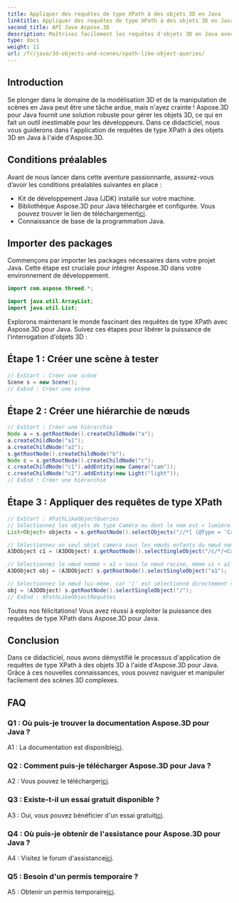 ```yaml
---
title: Appliquer des requêtes de type XPath à des objets 3D en Java
linktitle: Appliquer des requêtes de type XPath à des objets 3D en Java
second_title: API Java Aspose.3D
description: Maîtrisez facilement les requêtes d'objets 3D en Java avec Aspose.3D. Appliquez des requêtes de type XPath, manipulez des scènes et améliorez votre développement 3D.
type: docs
weight: 11
url: /fr/java/3d-objects-and-scenes/xpath-like-object-queries/
---
```

## Introduction

Se plonger dans le domaine de la modélisation 3D et de la manipulation de scènes en Java peut être une tâche ardue, mais n'ayez crainte ! Aspose.3D pour Java fournit une solution robuste pour gérer les objets 3D, ce qui en fait un outil inestimable pour les développeurs. Dans ce didacticiel, nous vous guiderons dans l'application de requêtes de type XPath à des objets 3D en Java à l'aide d'Aspose.3D.

## Conditions préalables

Avant de nous lancer dans cette aventure passionnante, assurez-vous d’avoir les conditions préalables suivantes en place :

- Kit de développement Java (JDK) installé sur votre machine.
-  Bibliothèque Aspose.3D pour Java téléchargée et configurée. Vous pouvez trouver le lien de téléchargement[ici](https://releases.aspose.com/3d/java/).
- Connaissance de base de la programmation Java.

## Importer des packages

Commençons par importer les packages nécessaires dans votre projet Java. Cette étape est cruciale pour intégrer Aspose.3D dans votre environnement de développement.

```java
import com.aspose.threed.*;

import java.util.ArrayList;
import java.util.List;
```

Explorons maintenant le monde fascinant des requêtes de type XPath avec Aspose.3D pour Java. Suivez ces étapes pour libérer la puissance de l'interrogation d'objets 3D :

## Étape 1 : Créer une scène à tester

```java
// ExStart : Créer une scène
Scene s = new Scene();
// ExEnd : Créer une scène
```

## Étape 2 : Créer une hiérarchie de nœuds

```java
// ExStart : Créer une hiérarchie
Node a = s.getRootNode().createChildNode("a");
a.createChildNode("a1");
a.createChildNode("a2");
s.getRootNode().createChildNode("b");
Node c = s.getRootNode().createChildNode("c");
c.createChildNode("c1").addEntity(new Camera("cam"));
c.createChildNode("c2").addEntity(new Light("light"));
// ExEnd : Créer une hiérarchie
```

## Étape 3 : Appliquer des requêtes de type XPath

```java
// ExStart : XPathLikeObjectQueries
// Sélectionnez les objets de type Caméra ou dont le nom est « lumière », quel que soit leur emplacement.
List<Object> objects = s.getRootNode().selectObjects("//*[ (@Type = 'Camera') ou (@Name = 'light')]");

// Sélectionnez un seul objet caméra sous les nœuds enfants du nœud nommé « c » sous le nœud racine.
A3DObject c1 = (A3DObject) s.getRootNode().selectSingleObject("/c/*/<Camera>");

// Sélectionnez le nœud nommé « a1 » sous le nœud racine, même si « a1 » n'est pas un nœud directement enfant
A3DObject obj = (A3DObject) s.getRootNode().selectSingleObject("a1");

// Sélectionnez le nœud lui-même, car '/' est sélectionné directement sur le nœud racine
obj = (A3DObject) s.getRootNode().selectSingleObject("/");
// ExEnd : XPathLikeObjectRequêtes
```

Toutes nos félicitations! Vous avez réussi à exploiter la puissance des requêtes de type XPath dans Aspose.3D pour Java.

## Conclusion

Dans ce didacticiel, nous avons démystifié le processus d'application de requêtes de type XPath à des objets 3D à l'aide d'Aspose.3D pour Java. Grâce à ces nouvelles connaissances, vous pouvez naviguer et manipuler facilement des scènes 3D complexes.

## FAQ

### Q1 : Où puis-je trouver la documentation Aspose.3D pour Java ?

 A1 : La documentation est disponible[ici](https://reference.aspose.com/3d/java/).

### Q2 : Comment puis-je télécharger Aspose.3D pour Java ?

 A2 : Vous pouvez le télécharger[ici](https://releases.aspose.com/3d/java/).

### Q3 : Existe-t-il un essai gratuit disponible ?

 A3 : Oui, vous pouvez bénéficier d'un essai gratuit[ici](https://releases.aspose.com/).

### Q4 : Où puis-je obtenir de l'assistance pour Aspose.3D pour Java ?

 A4 : Visitez le forum d'assistance[ici](https://forum.aspose.com/c/3d/18).

### Q5 : Besoin d'un permis temporaire ?

 A5 : Obtenir un permis temporaire[ici](https://purchase.aspose.com/temporary-license/).